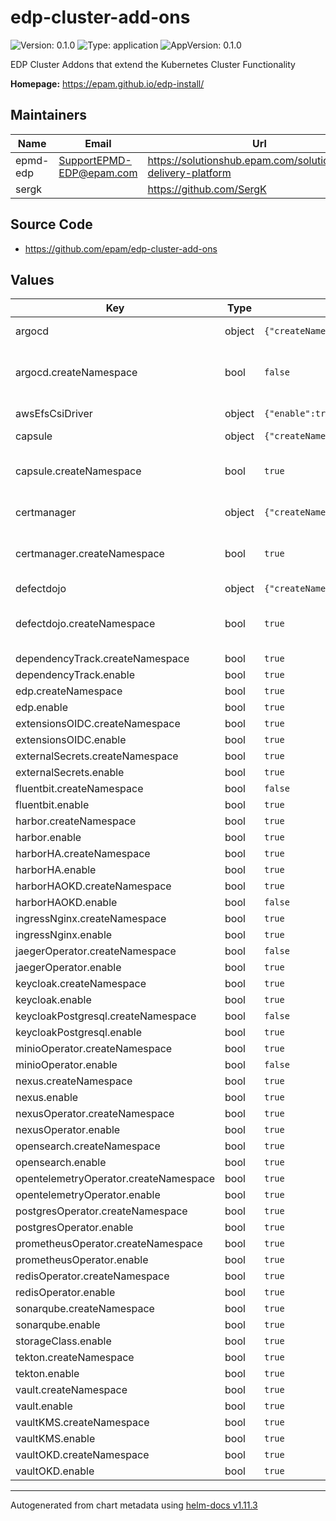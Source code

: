 # edp-cluster-add-ons

![Version: 0.1.0](https://img.shields.io/badge/Version-0.1.0-informational?style=flat-square) ![Type: application](https://img.shields.io/badge/Type-application-informational?style=flat-square) ![AppVersion: 0.1.0](https://img.shields.io/badge/AppVersion-0.1.0-informational?style=flat-square)

EDP Cluster Addons that extend the Kubernetes Cluster Functionality

**Homepage:** <https://epam.github.io/edp-install/>

## Maintainers

| Name | Email | Url |
| ---- | ------ | --- |
| epmd-edp | <SupportEPMD-EDP@epam.com> | <https://solutionshub.epam.com/solution/epam-delivery-platform> |
| sergk |  | <https://github.com/SergK> |

## Source Code

* <https://github.com/epam/edp-cluster-add-ons>

## Values

| Key | Type | Default | Description |
|-----|------|---------|-------------|
| argocd | object | `{"createNamespace":false,"enable":true}` | ArgoCD Deployment |
| argocd.createNamespace | bool | `false` | whether to create the namespace or not |
| awsEfsCsiDriver | object | `{"enable":true}` | AWS EFS CSI Driver |
| capsule | object | `{"createNamespace":true,"enable":true}` | Capsule |
| capsule.createNamespace | bool | `true` | whether to create the namespace or not |
| certmanager | object | `{"createNamespace":true,"enable":true}` | Cert Manager |
| certmanager.createNamespace | bool | `true` | whether to create the namespace or not |
| defectdojo | object | `{"createNamespace":true,"enable":true}` | DefectDojo |
| defectdojo.createNamespace | bool | `true` | whether to create the namespace or not |
| dependencyTrack.createNamespace | bool | `true` |  |
| dependencyTrack.enable | bool | `true` |  |
| edp.createNamespace | bool | `true` |  |
| edp.enable | bool | `true` |  |
| extensionsOIDC.createNamespace | bool | `true` |  |
| extensionsOIDC.enable | bool | `true` |  |
| externalSecrets.createNamespace | bool | `true` |  |
| externalSecrets.enable | bool | `true` |  |
| fluentbit.createNamespace | bool | `false` |  |
| fluentbit.enable | bool | `true` |  |
| harbor.createNamespace | bool | `true` |  |
| harbor.enable | bool | `true` |  |
| harborHA.createNamespace | bool | `true` |  |
| harborHA.enable | bool | `true` |  |
| harborHAOKD.createNamespace | bool | `true` |  |
| harborHAOKD.enable | bool | `false` |  |
| ingressNginx.createNamespace | bool | `true` |  |
| ingressNginx.enable | bool | `true` |  |
| jaegerOperator.createNamespace | bool | `false` |  |
| jaegerOperator.enable | bool | `true` |  |
| keycloak.createNamespace | bool | `true` |  |
| keycloak.enable | bool | `true` |  |
| keycloakPostgresql.createNamespace | bool | `false` |  |
| keycloakPostgresql.enable | bool | `true` |  |
| minioOperator.createNamespace | bool | `true` |  |
| minioOperator.enable | bool | `false` |  |
| nexus.createNamespace | bool | `true` |  |
| nexus.enable | bool | `true` |  |
| nexusOperator.createNamespace | bool | `true` |  |
| nexusOperator.enable | bool | `true` |  |
| opensearch.createNamespace | bool | `true` |  |
| opensearch.enable | bool | `true` |  |
| opentelemetryOperator.createNamespace | bool | `true` |  |
| opentelemetryOperator.enable | bool | `true` |  |
| postgresOperator.createNamespace | bool | `true` |  |
| postgresOperator.enable | bool | `true` |  |
| prometheusOperator.createNamespace | bool | `true` |  |
| prometheusOperator.enable | bool | `true` |  |
| redisOperator.createNamespace | bool | `true` |  |
| redisOperator.enable | bool | `true` |  |
| sonarqube.createNamespace | bool | `true` |  |
| sonarqube.enable | bool | `true` |  |
| storageClass.enable | bool | `true` |  |
| tekton.createNamespace | bool | `true` |  |
| tekton.enable | bool | `true` |  |
| vault.createNamespace | bool | `true` |  |
| vault.enable | bool | `true` |  |
| vaultKMS.createNamespace | bool | `true` |  |
| vaultKMS.enable | bool | `true` |  |
| vaultOKD.createNamespace | bool | `true` |  |
| vaultOKD.enable | bool | `true` |  |

----------------------------------------------
Autogenerated from chart metadata using [helm-docs v1.11.3](https://github.com/norwoodj/helm-docs/releases/v1.11.3)
